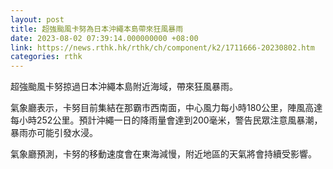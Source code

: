 ```yaml
---
layout: post
title: 超強颱風卡努為日本沖繩本島帶來狂風暴雨
date: 2023-08-02 07:39:14.000000000 +08:00
link: https://news.rthk.hk/rthk/ch/component/k2/1711666-20230802.htm
categories: rthk
---
```


超強颱風卡努掠過日本沖繩本島附近海域，帶來狂風暴雨。

氣象廳表示，卡努目前集結在那霸市西南面，中心風力每小時180公里，陣風高達每小時252公里。預計沖繩一日的降雨量會達到200毫米，警告民眾注意風暴潮，暴雨亦可能引發水浸。

氣象廳預測，卡努的移動速度會在東海減慢，附近地區的天氣將會持續受影響。
